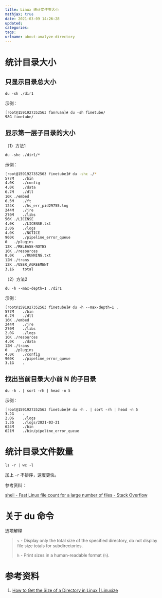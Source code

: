 ```yaml
---
title: Linux 统计文件夹大小
mathjax: true
date: 2021-03-09 14:26:28
updated:
categories:
tags:
urlname: about-analyze-directory
---
```




<!-- more -->



# 统计目录大小

## 只显示目录总大小

```shell
du -sh ./dir1
```

示例：

```
[root@1591927352563 fanruan]# du -sh finetube/
98G	finetube/
```



## 显示第一层子目录的大小

（1）方法1

```
du -shc ./dir1/*
```

示例：

```sh
[root@1591927352563 finetube]# du -shc ./*
577M	./bin
4.0K	./config
4.0K	./data
6.7M	./dll
16K	./embed
6.5M	./ft
124K	./hs_err_pid29755.log
244M	./jre
270M	./libs
56K	./LICENSE
4.0K	./LICENSE.txt
2.0G	./logs
4.0K	./NOTICE
960K	./pipeline_error_queue
0	./plugins
12K	./RELEASE-NOTES
16K	./resources
8.0K	./RUNNING.txt
12M	./trans
12K	./USER_AGREEMENT
3.1G	total
```



（2）方法2

```shell
du -h --max-depth=1 ./dir1
```

示例：

```
[root@1591927352563 finetube]# du -h --max-depth=1 .
577M	./bin
6.7M	./dll
16K	./embed
244M	./jre
270M	./libs
2.0G	./logs
16K	./resources
4.0K	./data
12M	./trans
0	./plugins
4.0K	./config
960K	./pipeline_error_queue
3.1G	.
```



## 找出当前目录大小前 N 的子目录

```shell
du -h . | sort -rh | head -n 5
```

示例：

```
[root@1591927352563 finetube]# du -h . | sort -rh | head -n 5
3.2G	.
2.0G	./logs
1.3G	./logs/2021-03-21
624M	./bin
621M	./bin/pipeline_error_queue
```



# 统计目录文件数量

```
ls -r | wc -l
```

加上 `-r` 不排序，速度更快。



参考资料：

[shell - Fast Linux file count for a large number of files - Stack Overflow](https://stackoverflow.com/questions/1427032/fast-linux-file-count-for-a-large-number-of-files)



# 关于 du 命令



选项解释

> `s` - Display only the total size of the specified directory, do not display file size totals for subdirectories.
>
> `h` - Print sizes in a human-readable format (`h`).





# 参考资料

1. [How to Get the Size of a Directory in Linux | Linuxize](https://linuxize.com/post/how-get-size-of-file-directory-linux/)



